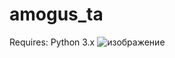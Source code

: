# amogus_ta
Requires: Python 3.x
![изображение](https://user-images.githubusercontent.com/83335375/148686863-6041790f-7c83-4aaa-8e1a-1f96b07cfb07.png)
